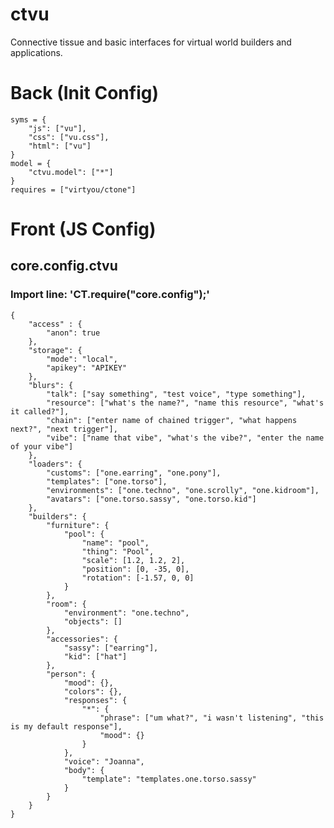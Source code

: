 # ctvu
Connective tissue and basic interfaces for virtual world builders and applications.


# Back (Init Config)

    syms = {
    	"js": ["vu"],
    	"css": ["vu.css"],
    	"html": ["vu"]
    }
    model = {
    	"ctvu.model": ["*"]
    }
    requires = ["virtyou/ctone"]

# Front (JS Config)

## core.config.ctvu
### Import line: 'CT.require("core.config");'
    {
        "access" : {
            "anon": true
        },
        "storage": {
            "mode": "local",
            "apikey": "APIKEY"
        },
        "blurs": {
            "talk": ["say something", "test voice", "type something"],
            "resource": ["what's the name?", "name this resource", "what's it called?"],
            "chain": ["enter name of chained trigger", "what happens next?", "next trigger"],
            "vibe": ["name that vibe", "what's the vibe?", "enter the name of your vibe"]
        },
        "loaders": {
            "customs": ["one.earring", "one.pony"],
            "templates": ["one.torso"],
            "environments": ["one.techno", "one.scrolly", "one.kidroom"],
            "avatars": ["one.torso.sassy", "one.torso.kid"]
        },
        "builders": {
            "furniture": {
                "pool": {
                    "name": "pool",
                    "thing": "Pool",
                    "scale": [1.2, 1.2, 2],
                    "position": [0, -35, 0],
                    "rotation": [-1.57, 0, 0]
                }
            },
            "room": {
                "environment": "one.techno",
                "objects": []
            },
            "accessories": {
                "sassy": ["earring"],
                "kid": ["hat"]
            },
            "person": {
                "mood": {},
                "colors": {},
                "responses": {
                    "*": {
                        "phrase": ["um what?", "i wasn't listening", "this is my default response"],
                        "mood": {}
                    }
                },
                "voice": "Joanna",
                "body": {
                    "template": "templates.one.torso.sassy"
                }
            }
        }
    }